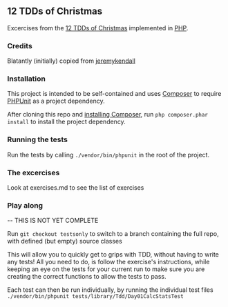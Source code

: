 ## 12 TDDs of Christmas

Excercises from the [12 TDDs of
Christmas](http://www.wiredtothemoon.com/2012/12/12-tdds-of-christmas/)
implemented in [PHP](http://php.net).

### Credits

Blatantly (initially) copied from [jeremykendall](https://github.com/jeremykendall/12-tdds-of-christmas)

### Installation

This project is intended to be self-contained and uses
[Composer](http://getcomposer.org) to require
[PHPUnit](https://github.com/sebastianbergmann/phpunit/) as a project
dependency.

After cloning this repo and [installing
Composer](https://github.com/composer/composer#composer---dependency-management-for-php),
run `php composer.phar install` to install the project dependency.

### Running the tests

Run the tests by calling `./vendor/bin/phpunit` in the root of the project.

### The excercises

Look at exercises.md to see the list of exercises

### Play along

-- THIS IS NOT YET COMPLETE

Run `git checkout testsonly` to switch to a branch containing the full repo, with defined (but empty) source classes

This will allow you to quickly get to grips with TDD, without having to write any tests! All you need to do, is follow the exercise's instructions, while keeping an eye on the tests for your current run to make sure you are creating the correct functions to allow the tests to pass.

Each test can then be run individually, by running the individual test files `./vendor/bin/phpunit tests/library/Tdd/Day01CalcStatsTest`
